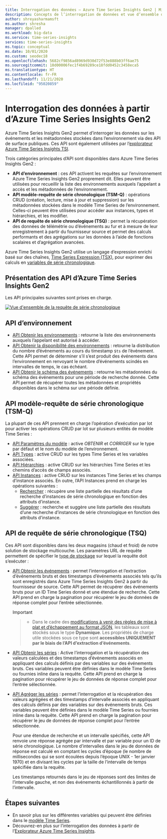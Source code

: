 ```yaml
---
title: Interrogation des données – Azure Time Series Insights Gen2 | Microsoft Docs
description: Concepts de l’interrogation de données et vue d’ensemble de l’API REST dans Azure Time Series Insights Gen2.
author: shreyasharmamsft
ms.author: shresha
manager: dpalled
ms.workload: big-data
ms.service: time-series-insights
services: time-series-insights
ms.topic: conceptual
ms.date: 10/01/2020
ms.custom: seodec18
ms.openlocfilehash: 5682cf9856ad8969d930d72f53e888b03ff6ae75
ms.sourcegitcommit: 10d00006fec1f4b69289ce18fdd0452c3458eca5
ms.translationtype: HT
ms.contentlocale: fr-FR
ms.lasthandoff: 11/21/2020
ms.locfileid: "95020859"
---
```

# <a name="querying-data-from-azure-time-series-insights-gen2"></a>Interrogation des données à partir d’Azure Time Series Insights Gen2

Azure Time Series Insights Gen2 permet d’interroger les données sur les événements et les métadonnées stockées dans l’environnement via des API de surface publiques. Ces API sont également utilisées par l’[explorateur Azure Time Series Insights TSI](./concepts-ux-panels.md).

Trois catégories principales d’API sont disponibles dans Azure Time Series Insights Gen2 :

* **API d’environnement** : ces API activent les requêtes sur l’environnement Azure Time Series Insights Gen2 proprement dit. Elles peuvent être utilisées pour recueillir la liste des environnements auxquels l’appelant a accès et les métadonnées de l’environnement.
* **API modèle-requête de série chronologique (TSM-Q)** : opérations CRUD (création, lecture, mise à jour et suppression) sur les métadonnées stockées dans le modèle Time Series de l’environnement. Celles-ci peuvent être utilisées pour accéder aux instances, types et hiérarchies, et les modifier.
* **API de requête de série chronologique (TSQ)** : permet la récupération des données de télémétrie ou d’événements au fur et à mesure de leur enregistrement à partir du fournisseur source et permet des calculs performants et des agrégations sur les données à l’aide de fonctions scalaires et d’agrégation avancées.

Azure Time Series Insights Gen2 utilise un langage d’expression enrichi basé sur des chaînes, [Time Series Expression (TSX)](/rest/api/time-series-insights/reference-time-series-expression-syntax), pour exprimer des calculs en [variables de série chronologique](./concepts-variables.md).

## <a name="azure-time-series-insights-gen2-apis-overview"></a>Présentation des API d’Azure Time Series Insights Gen2

Les API principales suivantes sont prises en charge.

[![Vue d'ensemble de la requête de série chronologique](media/v2-update-tsq/tsq.png)](media/v2-update-tsq/tsq.png#lightbox)

## <a name="environment-apis"></a>API d’environnement

* [API Obtenir les environnements](/rest/api/time-series-insights/management(gen1/gen2)/accesspolicies/listbyenvironment) : retourne la liste des environnements auxquels l’appelant est autorisé à accéder.
* [API Obtenir la disponibilité des environnements](/rest/api/time-series-insights/dataaccessgen2/query/getavailability) : retourne la distribution du nombre d’événements au cours du timestamp `$ts` de l’événement. Cette API permet de déterminer s’il s’est produit des événements dans l’environnement en renvoyant le nombre d’événements scindés en intervalles de temps, le cas échéant.
* [API Obtenir le schéma des événements](/rest/api/time-series-insights/dataaccessgen2/query/geteventschema) : retourne les métadonnées du schéma des événements pour une période de recherche donnée. Cette API permet de récupérer toutes les métadonnées et propriétés disponibles dans le schéma sur une période définie.

## <a name="time-series-model-query-tsm-q-apis"></a>API modèle-requête de série chronologique (TSM-Q)

La plupart de ces API prennent en charge l’opération d’exécution par lot pour activer les opérations CRUD par lot sur plusieurs entités de modèle Time Series :

* [API Paramètres du modèle](/rest/api/time-series-insights/reference-model-apis) : active *OBTENIR* et *CORRIGER* sur le type par défaut et le nom du modèle de l’environnement.
* [API Types](/rest/api/time-series-insights/reference-model-apis#types-api) : active CRUD sur les types Time Series et les variables associées.
* [API Hiérarchies](/rest/api/time-series-insights/reference-model-apis#hierarchies-api) : active CRUD sur les hiérarchies Time Series et les chemins d’accès de champs associés.
* [API Instances](/rest/api/time-series-insights/reference-model-apis#instances-api) : active CRUD sur les instances Time Series et les champs d’instance associés. En outre, l’API Instances prend en charge les opérations suivantes :
  * [Rechercher](/rest/api/time-series-insights/dataaccessgen2/timeseriesinstances/search) : récupère une liste partielle des résultats d’une recherche d’instances de série chronologique en fonction des attributs d’instance.
  * [Suggérer](/rest/api/time-series-insights/dataaccessgen2/timeseriesinstances/suggest) : recherche et suggère une liste partielle des résultats d’une recherche d’instances de série chronologique en fonction des attributs d’instance.

## <a name="time-series-query-tsq-apis"></a>API de requête de série chronologique (TSQ)

Ces API sont disponibles dans les deux magasins (chaud et froid) de notre solution de stockage multicouche. Les paramètres URL de requête permettent de spécifier le [type de stockage](/rest/api/time-series-insights/dataaccessgen2/query/execute#uri-parameters) sur lequel la requête doit s’exécuter :

* [API Obtenir les événements](/rest/api/time-series-insights/dataaccessgen2/query/execute#getevents) : permet l’interrogation et l’extraction d’événements bruts et des timestamps d’événements associés tels qu’ils sont enregistrés dans Azure Time Series Insights Gen2 à partir du fournisseur de source. Cette API permet de récupérer des événements bruts pour un ID Time Series donné et une étendue de recherche. Cette API prend en charge la pagination pour récupérer le jeu de données de réponse complet pour l’entrée sélectionnée.

  > [!IMPORTANT]

  > * Dans le cadre des [modifications à venir des règles de mise à plat et d’échappement au format JSON](./ingestion-rules-update.md), les tableaux sont stockés sous le type **Dynamique**. Les propriétés de charge utile stockées sous ce type sont **accessibles UNIQUEMENT par le biais de l’API d’extraction d’événements**.

* [API Obtenir les séries](/rest/api/time-series-insights/dataaccessgen2/query/execute#getseries) : Active l’interrogation et la récupération des valeurs calculées et des timestamps d’événements associés en appliquant des calculs définis par des variables sur des événements bruts. Ces variables peuvent être définies dans le modèle Time Series ou fournies inline dans la requête. Cette API prend en charge la pagination pour récupérer le jeu de données de réponse complet pour l’entrée sélectionnée.

* [API Agréger les séries](/rest/api/time-series-insights/dataaccessgen2/query/execute#aggregateseries) : permet l’interrogation et la récupération des valeurs agrégées et des timestamps d’intervalle associés en appliquant des calculs définis par des variables sur des événements bruts. Ces variables peuvent être définies dans le modèle Time Series ou fournies inline dans la requête. Cette API prend en charge la pagination pour récupérer le jeu de données de réponse complet pour l’entrée sélectionnée.
  
  Pour une étendue de recherche et un intervalle spécifiés, cette API renvoie une réponse agrégée par intervalle et par variable pour un ID de série chronologique. Le nombre d’intervalles dans le jeu de données de réponse est calculé en comptant les cycles d’époque (le nombre de millisecondes qui se sont écoulées depuis l’époque UNIX - 1er janvier 1970) et en divisant les cycles par la taille de l’intervalle de temps spécifiée dans la requête.

  Les timestamps retournés dans le jeu de réponses sont des limites de l’intervalle gauche, et non des événements échantillonnés à partir de l’intervalle.

## <a name="next-steps"></a>Étapes suivantes

* En savoir plus sur les différentes variables qui peuvent être définies dans le [modèle Time Series](./concepts-model-overview.md).
* Découvrez-en plus sur l’interrogation des données à partir de l’[Explorateur Azure Time Series Insights](./concepts-ux-panels.md).